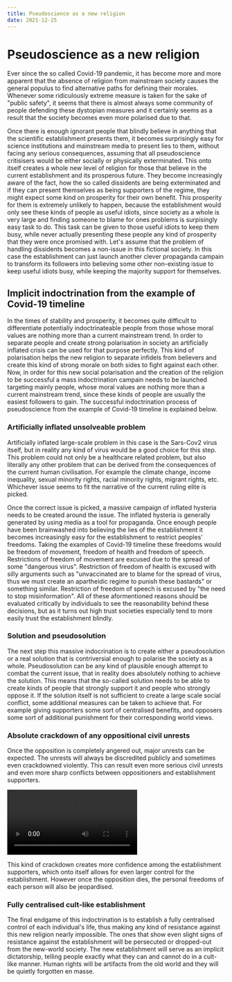 ```yaml
---
title: Pseudoscience as a new religion
date: 2021-12-25
---
```


# Pseudoscience as a new religion

Ever since the so called Covid-19 pandemic, it has become more and more apparent that the absence of religion
from mainstream society causes the general populus to find alternative paths for defining their morales. Whenever
some ridiculously extreme measure is taken for the sake of "public safety", it seems that there is almost always 
some community of people defending these dystopian measures and it certainly seems as a result that the society 
becomes even more polarised due to that. 

Once there is enough ignorant people that blindly believe in anything that the scientific establishment presents them, it 
becomes surprisingly easy for science institutions and mainstream media to present lies to them, without facing any serious
consequences, assuming that all pseudoscience critisisers would be either socially or physically exterminated. This onto itself
creates a whole new level of religion for those that believe in the current establishment and its prosperous future. They become
increasingly aware of the fact, how the so called dissidents are being exterminated and if they can present themselves as being
supporters of the regime, they might expect some kind on prosperity for their own benefit. This prosperity for them is extremely 
unlikely to happen, because the establishment would only see these kinds of people as useful idiots, since society as a whole is 
very large and finding someone to blame for ones problems is surpisingly easy task to do. This task can be given to those useful 
idiots to keep them busy, while never actually presenting these people any kind of prosperity that they were once promised with. 
Let's assume that the problem of handling dissidents becomes a non-issue in this fictional society. In this case the establishment 
can just launch another clever propaganda campain to transform its followers into believing some other non-existing issue to keep
useful idiots busy, while keeping the majority support for themselves.


## Implicit indoctrination from the example of Covid-19 timeline

In the times of stability and prosperity, it becomes quite difficult to differentiate potentially indoctrinateable people from
those whose moral values are nothing more than a current mainstream trend. In order to separate people and create strong 
polarisation in society an artificially inflated crisis can be used for that purpose perfectly. This kind of polarisation helps
the new religion to separate infidels from believers and create this kind of strong morale on both sides to fight against each 
other. Now, in order for this new social polarisation and the creation of the religion to be successful a mass 
indoctrination campain needs to be launched targeting mainly people, whose moral values are nothing more than a current mainstream
trend, since these kinds of people are usually the easiest followers to gain. The successful indoctrination process of pseudoscience from 
the example of Covid-19 timeline is explained below.


### Artificially inflated unsolveable problem

Artificially inflated large-scale problem in this case is the Sars-Cov2 virus itself, but in reality any kind of virus would be a good 
choice for this step. This problem could not only be a healthcare related problem, but also literally any other problem that can be 
derived from the consequences of the current human civilisation. For example the climate change, income inequality, sexual minority 
rights, racial minority rights, migrant rights, etc. Whichever issue seems to fit the narrative of the current ruling elite is picked.

Once the correct issue is picked, a massive campaign of inflated hysteria needs to be created around the issue. The inflated hysteria is
generally generated by using media as a tool for propaganda. Once enough people have been brainwashed into believing the lies of the 
establishment it becomes increasingly easy for the establishment to restrict peoples' freedoms. Taking the examples of Covid-19 timeline
these freedoms would be freedom of movement, freedom of health and freedom of speech. Restrictions of freedom of movement are excused due
to the spread of some "dangerous virus". Restriction of freedom of health is excused with silly arguments such as "unvaccinated are to blame
for the spread of virus, thus we must create an apartheidic regime to punish these bastards" or something similar. Restriction of freedom 
of speech is excused by "the need to stop misinformation". All of these aformentioned reasons should be evaluated critically by individuals
to see the reasonability behind these decisions, but as it turns out high trust societies especially tend to more easily trust the 
establishment blindly.


### Solution and pseudosolution

The next step this massive indocrination is to create either a pseudosolution or a real solution that is contriversial enough to polarise 
the society as a whole. Pseudosolution can be any kind of plausible enough attempt to combat the current issue, that in reality does 
absolutely nothing to achieve the solution. This means that the so-called solution needs to be able to create kinds of people that strongly 
support it and people who strongly oppose it. If the solution itself is not sufficient to create a large scale social conflict, some 
additional measures can be taken to achieve that. For example giving supporters some sort of centralised benefits, and opposers some sort
of additional punishment for their corresponding world views. 


### Absolute crackdown of any oppositional civil unrests

Once the opposition is completely angered out, major unrests can be expected. The unrests will always be discredited publicly and 
sometimes even crackdowned violently. This can result even more serious civil unrests and even more sharp conflicts between oppositioners
and establishment supporters. 

![Covid-19 riots in the Netherlands are another examples of sharp conflicts between oppositioners and the establishment](videos/netherlands.webm)

This kind of crackdown creates more confidence among the establishment supporters, which onto itself allows for even larger control
for the establishment. However once the opposition dies, the personal freedoms of each person will also be jeopardised.


### Fully centralised cult-like establishment

The final endgame of this indoctrination is to establish a fully centralised control of each individual's life, thus making any kind of
resistance against this new religion nearly impossible. The ones that show even slight signs of resistance against the establishment 
will be persecuted or dropped-out from the new-world society. The new establishment will serve as an implicit dictatorship, telling people
exactly what they can and cannot do in a cult-like manner. Human rights will be artifacts from the old world and they will be quietly 
forgotten en masse.
